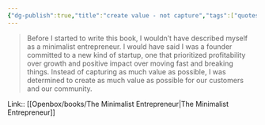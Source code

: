 ```yaml
---
{"dg-publish":true,"title":"create value - not capture","tags":["quotes"],"date":"2024-03-18T09:37:37+03:00","modified_at":"2024-05-22T15:32:08+03:00","aliases":"create value - not capture","dg-path":"/quotes/202403180937.md","permalink":"/quotes/202403180937/","dgPassFrontmatter":true}
---
```



> Before I started to write this book, I wouldn’t have described myself as a minimalist entrepreneur. I would have said I was a founder committed to a new kind of startup, one that prioritized profitability over growth and positive impact over moving fast and breaking things. Instead of capturing as much value as possible, I was determined to create as much value as possible for our customers and our community.

Link:: [[Openbox/books/The Minimalist Entrepreneur|The Minimalist Entrepreneur]]
